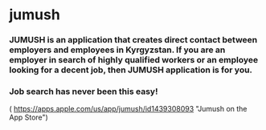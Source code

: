 # jumush

### JUMUSH is an application that creates direct contact between employers and employees in Kyrgyzstan. If you are an employer in search of highly qualified workers or an employee looking for a decent job, then JUMUSH application is for you.

### Job search has never been this easy!

( https://apps.apple.com/us/app/jumush/id1439308093 "Jumush on the App Store")

